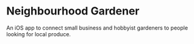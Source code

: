 # Neighbourhood Gardener

An iOS app to connect small business and hobbyist gardeners to people looking for local produce.
